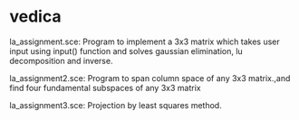 # vedica
la_assignment.sce:      Program to implement a 3x3 matrix which takes user input using input() function and
                    solves gaussian elimination, lu decomposition and inverse.

la_assignment2.sce:           Program to span column space of any 3x3 matrix.,and find four fundamental subspaces of any 3x3 matrix

la_assignment3.sce:        Projection by least squares method.

